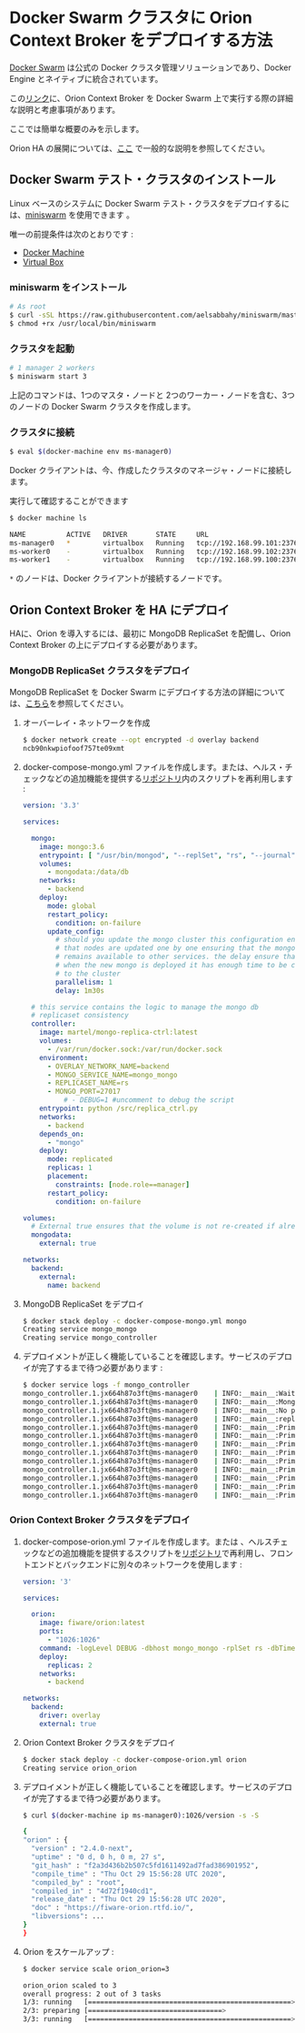 # Docker Swarm クラスタに Orion Context Broker をデプロイする方法

[Docker Swarm](https://docs.docker.com/engine/swarm/) は公式の Docker クラスタ管理ソリューションであり、Docker Engine とネイティブに統合されています。

この[リンク](https://smartsdk.github.io/smartsdk-recipes/data-management/context-broker/ha/readme/)に、Orion Context Broker を Docker Swarm 上で実行する際の詳細な説明と考慮事項があります。

ここでは簡単な概要のみを示します。

Orion HA の展開については、[ここ](../doc/manuals.jp/admin/extra/ha.md) で一般的な説明を参照してください。

##  Docker Swarm テスト・クラスタのインストール

Linux ベースのシステムに Docker Swarm テスト・クラスタをデプロイするには、[miniswarm](https://github.com/aelsabbahy/miniswarm) を使用できます 。

唯一の前提条件は次のとおりです :
* [Docker Machine](https://docs.docker.com/machine/install-machine/)
* [Virtual Box](http://virtualbox.org/)

### miniswarm をインストール

```bash
# As root
$ curl -sSL https://raw.githubusercontent.com/aelsabbahy/miniswarm/master/miniswarm -o /usr/local/bin/miniswarm
$ chmod +rx /usr/local/bin/miniswarm
```

### クラスタを起動

```bash
# 1 manager 2 workers
$ miniswarm start 3
```

上記のコマンドは、1つのマスタ・ノードと 2つのワーカー・ノードを含む、3つのノードの Docker Swarm クラスタを作成します。

### クラスタに接続

```bash
$ eval $(docker-machine env ms-manager0)
```

Docker クライアントは、今、作成したクラスタのマネージャ・ノードに接続します。

実行して確認することができます

```bash
$ docker machine ls

NAME          ACTIVE   DRIVER       STATE     URL                          SWARM   DOCKER        ERRORS
ms-manager0   *        virtualbox   Running   tcp://192.168.99.101:2376            v18.02.0-ce
ms-worker0    -        virtualbox   Running   tcp://192.168.99.102:2376            v18.02.0-ce
ms-worker1    -        virtualbox   Running   tcp://192.168.99.100:2376            v18.02.0-ce
```

`*` のノードは、Docker クライアントが接続するノードです。

## Orion Context Broker を HA にデプロイ

HAに、Orion を導入するには、最初に MongoDB ReplicaSet を配備し、Orion Context Broker の上にデプロイする必要があります。

### MongoDB ReplicaSet クラスタをデプロイ

MongoDB ReplicaSet を Docker Swarm にデプロイする方法の詳細については、[こちら](https://github.com/smartsdk/mongo-rs-controller-swarm)を参照してください。

1. オーバーレイ・ネットワークを作成

    ```bash
    $ docker network create --opt encrypted -d overlay backend
    ncb90nkwpiofoof757te09xmt
    ```

2. docker-compose-mongo.yml ファイルを作成します。または、ヘルス・チェックなどの追加機能を提供する[リポジトリ](https://github.com/smartsdk/mongo-rs-controller-swarm)内のスクリプトを再利用します :

    ```yaml
    version: '3.3'

    services:

      mongo:
        image: mongo:3.6
        entrypoint: [ "/usr/bin/mongod", "--replSet", "rs", "--journal", "--smallfiles", "--bind_ip", "0.0.0.0"]
        volumes:
          - mongodata:/data/db
        networks:
          - backend
        deploy:
          mode: global
          restart_policy:
            condition: on-failure
          update_config:
            # should you update the mongo cluster this configuration ensure
            # that nodes are updated one by one ensuring that the mongo service
            # remains available to other services. the delay ensure that
            # when the new mongo is deployed it has enough time to be connected
            # to the cluster
            parallelism: 1
            delay: 1m30s

      # this service contains the logic to manage the mongo db
      # replicaset consistency
      controller:
        image: martel/mongo-replica-ctrl:latest
        volumes:
          - /var/run/docker.sock:/var/run/docker.sock
        environment:
          - OVERLAY_NETWORK_NAME=backend
          - MONGO_SERVICE_NAME=mongo_mongo
          - REPLICASET_NAME=rs
          - MONGO_PORT=27017
              # - DEBUG=1 #uncomment to debug the script
        entrypoint: python /src/replica_ctrl.py
        networks:
          - backend
        depends_on:
          - "mongo"
        deploy:
          mode: replicated
          replicas: 1
          placement:
            constraints: [node.role==manager]
          restart_policy:
            condition: on-failure

    volumes:
      # External true ensures that the volume is not re-created if already present
      mongodata:
        external: true

    networks:
      backend:
        external:
          name: backend
    ```

3. MongoDB ReplicaSet をデプロイ

    ```bash
    $ docker stack deploy -c docker-compose-mongo.yml mongo
    Creating service mongo_mongo
    Creating service mongo_controller
    ```

4. デプロイメントが正しく機能していることを確認します。サービスのデプロイが完了するまで待つ必要があります :

    ```bash
    $ docker service logs -f mongo_controller
    mongo_controller.1.jx664h87o3ft@ms-manager0    | INFO:__main__:Waiting mongo service (and tasks) (mongo_mongo) to start
    mongo_controller.1.jx664h87o3ft@ms-manager0    | INFO:__main__:Mongo service is up and running
    mongo_controller.1.jx664h87o3ft@ms-manager0    | INFO:__main__:No previous valid configuration, starting replicaset from scratch
    mongo_controller.1.jx664h87o3ft@ms-manager0    | INFO:__main__:replSetInitiate: {'ok': 1.0}
    mongo_controller.1.jx664h87o3ft@ms-manager0    | INFO:__main__:Primary is: 10.0.0.8
    mongo_controller.1.jx664h87o3ft@ms-manager0    | INFO:__main__:Primary is: 10.0.0.8
    mongo_controller.1.jx664h87o3ft@ms-manager0    | INFO:__main__:Primary is: 10.0.0.8
    mongo_controller.1.jx664h87o3ft@ms-manager0    | INFO:__main__:Primary is: 10.0.0.8
    mongo_controller.1.jx664h87o3ft@ms-manager0    | INFO:__main__:Primary is: 10.0.0.8
    mongo_controller.1.jx664h87o3ft@ms-manager0    | INFO:__main__:Primary is: 10.0.0.8
    mongo_controller.1.jx664h87o3ft@ms-manager0    | INFO:__main__:Primary is: 10.0.0.8
    mongo_controller.1.jx664h87o3ft@ms-manager0    | INFO:__main__:Primary is: 10.0.0.8
    mongo_controller.1.jx664h87o3ft@ms-manager0    | INFO:__main__:Primary is: 10.0.0.8
    ```

### Orion Context Broker クラスタをデプロイ

1. docker-compose-orion.yml ファイルを作成します。または 、ヘルスチェックなどの追加機能を提供するスクリプトを[リポジトリ](https://github.com/smartsdk/smartsdk-recipes/tree/master/recipes/data-management/context-broker/ha)で再利用し、フロントエンドとバックエンドに別々のネットワークを使用します :

    ```yaml
    version: '3'

    services:

      orion:
        image: fiware/orion:latest
        ports:
          - "1026:1026"
        command: -logLevel DEBUG -dbhost mongo_mongo -rplSet rs -dbTimeout 10000
        deploy:
          replicas: 2
        networks:
          - backend

    networks:
      backend:
        driver: overlay
        external: true
    ```

2. Orion Context Broker クラスタをデプロイ

    ```bash
    $ docker stack deploy -c docker-compose-orion.yml orion
    Creating service orion_orion
    ```

3. デプロイメントが正しく機能していることを確認します。サービスのデプロイが完了するまで待つ必要があります。

    ```bash
    $ curl $(docker-machine ip ms-manager0):1026/version -s -S

    {
    "orion" : {
      "version" : "2.4.0-next",
      "uptime" : "0 d, 0 h, 0 m, 27 s",
      "git_hash" : "f2a3d436b2b507c5fd1611492ad7fad386901952",
      "compile_time" : "Thu Oct 29 15:56:28 UTC 2020",
      "compiled_by" : "root",
      "compiled_in" : "4d72f1940cd1",
      "release_date" : "Thu Oct 29 15:56:28 UTC 2020",
      "doc" : "https://fiware-orion.rtfd.io/",
      "libversions": ...
    }
    }
    ```
4. Orion をスケールアップ :

    ```bash
    $ docker service scale orion_orion=3

    orion_orion scaled to 3
    overall progress: 2 out of 3 tasks
    1/3: running   [==================================================>]
    2/3: preparing [=================================>                 ]
    3/3: running   [==================================================>]
    ```
